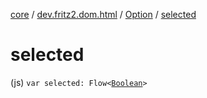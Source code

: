 [core](../../index.md) / [dev.fritz2.dom.html](../index.md) / [Option](index.md) / [selected](./selected.md)

# selected

(js) `var selected: Flow<`[`Boolean`](https://kotlinlang.org/api/latest/jvm/stdlib/kotlin/-boolean/index.html)`>`